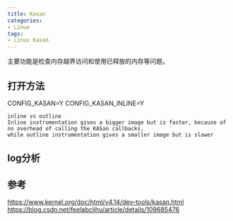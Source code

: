 ```yaml
---
title: Kasan
categories: 
- Linux
tags:
- Linux Kasan
---
```


主要功能是检查内存越界访问和使用已释放的内存等问题。

## 打开方法
CONFIG_KASAN=Y
CONFIG_KASAN_INLINE=Y

```
inline vs outline
Inline instrumentation gives a bigger image but is faster, because of no overhead of calling the KASan callbacks, 
while outline instrumentation gives a smaller image but is slower
```

## log分析

## 参考
https://www.kernel.org/doc/html/v4.14/dev-tools/kasan.html
https://blog.csdn.net/feelabclihu/article/details/109685476
